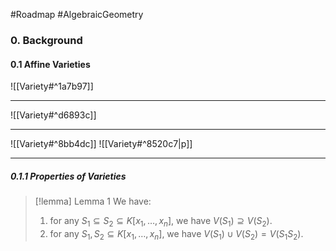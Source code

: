 #Roadmap #AlgebraicGeometry

### 0. Background

#### 0.1 Affine Varieties

![[Variety#^1a7b97]]

---
![[Variety#^d6893c]]

---
![[Variety#^8bb4dc]]
![[Variety#^8520c7|p]]

---
##### 0.1.1 Properties of Varieties
> [!lemma] Lemma 1
> We have:
> 1. for any $S_1\subseteq S_{2}\subseteq K[x_{1},\dots,x_{n}]$, we have $V(S_{1})\supseteq V(S_{2})$.
> 2. for any $S_{1},S_{2}\subseteq K[x_{1},\dots,x_{n}]$, we have $V(S_{1})\cup V(S_{2})=V(S_{1}S_{2})$.